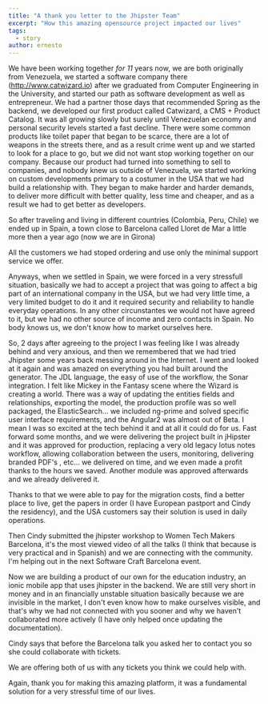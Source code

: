 ```yaml
---
title: "A thank you letter to the Jhipster Team"
excerpt: "How this amazing opensource project impacted our lives"
tags: 
  - story
author: ernesto
---
```


We have been working together *for 11* years now, we are both originally from Venezuela, we started a software company there (http://www.catwizard.io) after we graduated from Computer Engineering in the University, and started our path as software development as well as entrepreneur. We had a partner those days that recommended Spring as the backend, we developed our first product called Catwizard, a CMS + Product Catalog. It was all growing slowly but surely until Venezuelan economy and personal security levels started a fast decline. There were some common products like toilet paper that began to be scarce, there are a lot of weapons in the streets there, and as a result crime went up and we started to look for a place to go, but we did not want stop working together on our company. Because our product had turned into something to sell to companies, and nobody knew us outside of Venezuela, we started working on custom developments primary to a costumer in the USA that we had build a relationship with. They began to make harder and harder demands, to deliver more difficult with better quality, less time and cheaper, and as a result we had to get better as developers.

So after traveling and living in different countries (Colombia, Peru, Chile) we ended up in Spain, a town close to Barcelona called Lloret de Mar a little more then a year ago (now we are in Girona)

All the customers we had stoped ordering and use only the minimal support service we offer.

Anyways, when we settled in Spain, we were forced in a very stressfull situation, basically we had to accept a project that was going to affect a big part of an international company in the USA, but we had very little time, a very limited budget to do it and it required security and reliability to handle everyday operations. In any other circunstantes we would not have agreed to it, but we had no other source of income and zero contacts in Spain. No body knows us, we don't know how to market ourselves here.

So, 2 days after agreeing to the project I was feeling like I was already behind and very anxious, and then we remembered that we had tried Jhipster some years back messing around in the Internet. I went and looked at it again and was amazed on everything you had built around the generator. The JDL language, the easy of use of the workflow, the Sonar integration. I felt like Mickey in the Fantasy scene where the Wizard is creating a world. There was a way of updating the entities fields and relationships, exporting the model, the production profile was so well packaged, the ElasticSearch... we included ng-prime and solved specific user interface requirements, and the Angular2 was almost out of Beta. I mean I was so excited at the tech behind it and at all it could do for us. Fast forward some months, and we were delivering the project built in jHipster and it was approved for production, replacing a very old legacy lotus notes workflow, allowing collaboration between the users, monitoring, delivering branded PDF's , etc... we delivered on time, and we even made a profit thanks to the hours we saved. Another module was approved afterwards and we already delivered it. 

Thanks to that we were able to pay for the migration costs, find a better place to live, get the papers in order (I have European pastport and Cindy the residency), and the USA customers say their solution is used in daily operations.

Then Cindy submitted the jhipster workshop to Women Tech Makers Barcelona, it's the most viewed video of all the talks (I think that because is very practical and in Spanish) and we are connecting with the community. I'm helping out in the next Software Craft Barcelona event. 

Now we are building a product of our own for the education industry, an ionic mobile app that uses jhipster in the backend. We are still very short in money and in an financially unstable situation basically because we are invisible in the market, I don't even know how to make ourselves visible, and that's why we had not connected with you sooner and why we haven't collaborated more actively (I have only helped once updating the documentation).

Cindy says that before the Barcelona talk you asked her to contact you so she could collaborate with tickets.

We are offering both of us with any tickets you think we could help with.

Again, thank you for making this amazing platform, it was a fundamental solution for a very stressful time of our lives.
